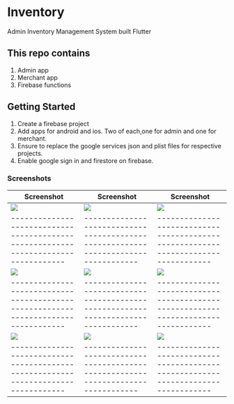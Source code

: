 # Inventory

Admin Inventory Management System built Flutter

## This repo contains

1. Admin app
2. Merchant app
3. Firebase functions

## Getting Started

1. Create a firebase project
2. Add apps for android and ios. Two of each,one for admin and one for merchant.
3. Ensure to replace the google services json and plist files for respective projects.
4. Enable google sign in and firestore on firebase.
  
### Screenshots

| Screenshot                                                                         | Screenshot                                                                         | Screenshot                                                                         |
| ---------------------------------------------------------------------------------- | ---------------------------------------------------------------------------------- | ---------------------------------------------------------------------------------- |
| <img src="https://github.com/newtonmunene99/inventory/blob/master/flutter_01.png"> | <img src="https://github.com/newtonmunene99/inventory/blob/master/flutter_02.png"> | <img src="https://github.com/newtonmunene99/inventory/blob/master/flutter_03.png"> |
| ---------------------------------------------------------------------------------- | ---------------------------------------------------------------------------------- | ---------------------------------------------------------------------------------- |
| <img src="https://github.com/newtonmunene99/inventory/blob/master/flutter_04.png"> | <img src="https://github.com/newtonmunene99/inventory/blob/master/flutter_05.png"> | <img src="https://github.com/newtonmunene99/inventory/blob/master/flutter_06.png"> |
| ---------------------------------------------------------------------------------- | ---------------------------------------------------------------------------------- | ---------------------------------------------------------------------------------- |
| <img src="https://github.com/newtonmunene99/inventory/blob/master/flutter_07.png"> | <img src="https://github.com/newtonmunene99/inventory/blob/master/flutter_08.png"> | <img src="https://github.com/newtonmunene99/inventory/blob/master/flutter_01.png"> |
| ---------------------------------------------------------------------------------- | ---------------------------------------------------------------------------------- | ---------------------------------------------------------------------------------- |
